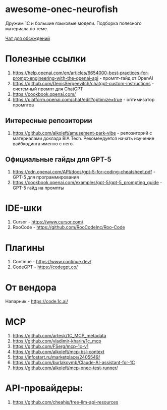 # awesome-onec-neurofish
Дружим 1С и большие языковые модели. Подборка полезного материала по теме.

[Чат для обсуждений](https://t.me/onec_neurofish)

# Полезные ссылки

1. https://help.openai.com/en/articles/6654000-best-practices-for-prompt-engineering-with-the-openai-api - промпт-гайд от OpenAI
1. https://github.com/DenisSergeevitch/chatgpt-custom-instructions - системный промпт для ChatGPT
1. https://cookbook.openai.com/
1. https://platform.openai.com/chat/edit?optimize=true - оптимизатор промптов

## Интересные репозитории

1. https://github.com/alkoleft/amusement-park-vibe - репозиторий с материалами доклада BIA Tech. Рекомендуется начать изучение вайбкодинга именно с него.

## Официальные гайды для GPT-5

<!--by https://t.me/onec_neurofish/1223 -->
1. https://cdn.openai.com/API/docs/gpt-5-for-coding-cheatsheet.pdf - GPT-5 для программирования
1. https://cookbook.openai.com/examples/gpt-5/gpt-5_prompting_guide - GPT-5 гайд на промпты

# IDE-шки

1. Cursor - https://www.cursor.com/
1. RooCode - https://github.com/RooCodeInc/Roo-Code

# Плагины

1. Continue - https://www.continue.dev/
1. CodeGPT - https://codegpt.co/

# От вендора

Напарник - https://code.1c.ai/

# MCP

1. https://github.com/artesk/1C_MCP_metadata
1. https://github.com/vladimir-kharin/1c_mcp
1. https://github.com/FSerg/mcp-1c-v1
1. https://github.com/alkoleft/mcp-bsl-context
1. https://infostart.ru/marketplace/2405549/
1. https://github.com/burlakovmb/Claude-AI-assistant-for-1C
1. https://github.com/alkoleft/mcp-onec-test-runner/

# API-провайдеры:
1. https://github.com/cheahjs/free-llm-api-resources